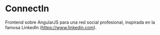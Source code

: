 
# ConnectIn 

Frontend sobre AngularJS para una red social profesional, inspirada en la famosa LinkedIn (https://www.linkedin.com). 
